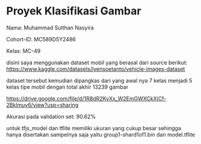 # Proyek Klasifikasi Gambar

Nama: Muhammad Sulthan Nasyira

Cohort-ID: MC589D5Y2486

Kelas: MC-49

disini saya menggunakan dataset mobil yang berasal dari source berikut: https://www.kaggle.com/datasets/lyensoetanto/vehicle-images-dataset 

dataset tersebut kemudian dipangkas dari yang awal nya 7 kelas menjadi 5 kelas tipe mobil dengan total akhir 13239 gambar

https://drive.google.com/file/d/1R8dR2KvXx_W2EmGWXCkXjCf-2Bklmuy6/view?usp=sharing

Akurasi pada validation set: 90.62%

untuk tfjs_model dan tflite memiliki ukuran yang cukup besar sehingga hanya disertakan sampelnya saja yaitu group1-shard1of1.bin dan model.tflite





